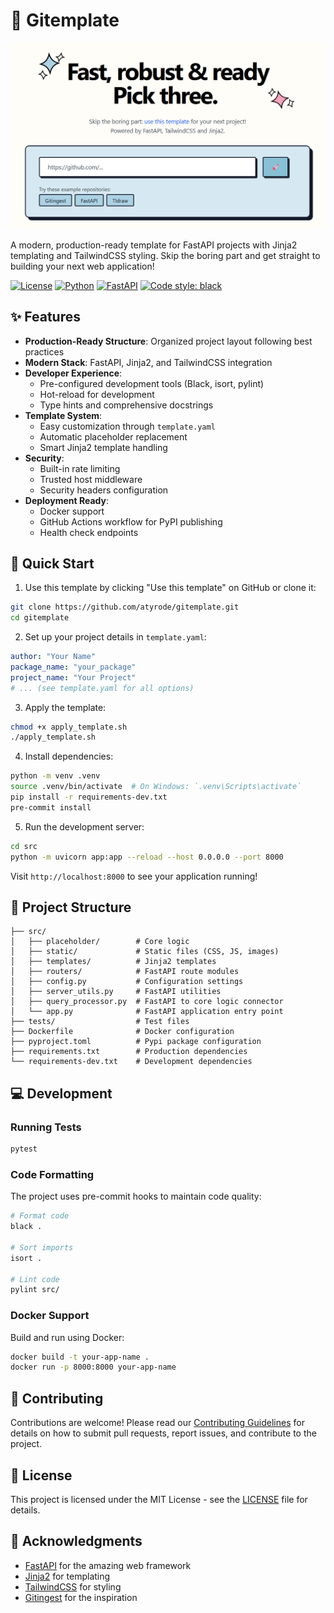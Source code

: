 # 🎨 Gitemplate

[![Image](./docs/frontpage.png "Gitemplate main page")](https://gitemplate.com)

A modern, production-ready template for FastAPI projects with Jinja2 templating and TailwindCSS styling. Skip the boring part and get straight to building your next web application!

[![License](https://img.shields.io/badge/license-MIT-blue.svg)](LICENSE)
[![Python](https://img.shields.io/badge/python-3.10+-blue.svg)](https://www.python.org/downloads/)
[![FastAPI](https://img.shields.io/badge/FastAPI-0.109.0-009688.svg)](https://fastapi.tiangolo.com)
[![Code style: black](https://img.shields.io/badge/code%20style-black-000000.svg)](https://github.com/psf/black)

## ✨ Features

- **Production-Ready Structure**: Organized project layout following best practices
- **Modern Stack**: FastAPI, Jinja2, and TailwindCSS integration
- **Developer Experience**: 
  - Pre-configured development tools (Black, isort, pylint)
  - Hot-reload for development
  - Type hints and comprehensive docstrings
- **Template System**: 
  - Easy customization through `template.yaml`
  - Automatic placeholder replacement
  - Smart Jinja2 template handling
- **Security**: 
  - Built-in rate limiting
  - Trusted host middleware
  - Security headers configuration
- **Deployment Ready**:
  - Docker support
  - GitHub Actions workflow for PyPI publishing
  - Health check endpoints

## 🚀 Quick Start

1. Use this template by clicking "Use this template" on GitHub or clone it:

```bash
git clone https://github.com/atyrode/gitemplate.git
cd gitemplate
```

2. Set up your project details in `template.yaml`:

```yaml
author: "Your Name"
package_name: "your_package"
project_name: "Your Project"
# ... (see template.yaml for all options)
```

3. Apply the template:

```bash
chmod +x apply_template.sh
./apply_template.sh
```

4. Install dependencies:

```bash
python -m venv .venv
source .venv/bin/activate  # On Windows: `.venv\Scripts\activate`
pip install -r requirements-dev.txt
pre-commit install
```

5. Run the development server:

```bash
cd src
python -m uvicorn app:app --reload --host 0.0.0.0 --port 8000
```

Visit `http://localhost:8000` to see your application running!

## 📁 Project Structure

```
├── src/
│   ├── placeholder/        # Core logic
│   ├── static/             # Static files (CSS, JS, images)
│   ├── templates/          # Jinja2 templates
│   ├── routers/            # FastAPI route modules
│   ├── config.py           # Configuration settings
│   ├── server_utils.py     # FastAPI utilities
│   ├── query_processor.py  # FastAPI to core logic connector
│   └── app.py              # FastAPI application entry point
├── tests/                  # Test files
├── Dockerfile              # Docker configuration
├── pyproject.toml          # Pypi package configuration
├── requirements.txt        # Production dependencies
└── requirements-dev.txt    # Development dependencies
```

## 💻 Development

### Running Tests

```bash
pytest
```

### Code Formatting

The project uses pre-commit hooks to maintain code quality:

```bash
# Format code
black .

# Sort imports
isort .

# Lint code
pylint src/
```

### Docker Support

Build and run using Docker:

```bash
docker build -t your-app-name .
docker run -p 8000:8000 your-app-name
```

## 🤝 Contributing

Contributions are welcome! Please read our [Contributing Guidelines](CONTRIBUTING.md) for details on how to submit pull requests, report issues, and contribute to the project.

## 📄 License

This project is licensed under the MIT License - see the [LICENSE](LICENSE) file for details.

## 🙏 Acknowledgments

- [FastAPI](https://fastapi.tiangolo.com/) for the amazing web framework
- [Jinja2](https://jinja.palletsprojects.com/) for templating
- [TailwindCSS](https://tailwindcss.com/) for styling
- [Gitingest](https://gitingest.com/) for the inspiration